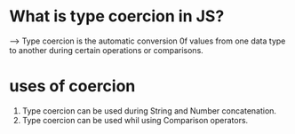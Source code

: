 # What is type coercion in JS?

--> Type coercion is the automatic conversion 0f values from one data type to another during certain operations or comparisons.

# uses of coercion

1. Type coercion can be used during String and Number concatenation.
2. Type coercion can be used whil using Comparison operators.